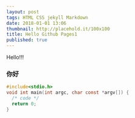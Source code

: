 ```yaml
---
layout: post
tags: HTML CSS jekyll Markdown
date: 2018-01-01 13:06
thumbnail: http://placehold.it/100x100
title: Hello Github Pages1
published: true
---
```


Hello!!!
<!--more-->

### 你好
```c
#include<stdio.h>
void int main(int argc, char const *argv[]) {
  /* code */
  return 0;
}

```
